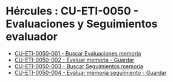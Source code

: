 # Hércules : CU\-ETI\-0050 \- Evaluaciones y Seguimientos evaluador



* [CU\-ETI\-0050\-001 \- Buscar Evaluaciones memoria](/hercules/sgi-sistema-de-gestion-de-investigacion/requisitos-y-analisis-funcional/analisis-funcional-sgi-hercules/eti-modulo-de-etica/eti-casos-de-uso/cu-eti-0050-evaluaciones-y-seguimientos-evaluador/cu-eti-0050-001-buscar-evaluaciones-memoria.md "/hercules/sgi-sistema-de-gestion-de-investigacion/requisitos-y-analisis-funcional/analisis-funcional-sgi-hercules/eti-modulo-de-etica/eti-casos-de-uso/cu-eti-0050-evaluaciones-y-seguimientos-evaluador/cu-eti-0050-001-buscar-evaluaciones-memoria.md")
* [CU\-ETI\-0050\-002 \- Evaluar memoria \- Guardar](/hercules/sgi-sistema-de-gestion-de-investigacion/requisitos-y-analisis-funcional/analisis-funcional-sgi-hercules/eti-modulo-de-etica/eti-casos-de-uso/cu-eti-0050-evaluaciones-y-seguimientos-evaluador/cu-eti-0050-002-evaluar-memoria-guardar.md "/hercules/sgi-sistema-de-gestion-de-investigacion/requisitos-y-analisis-funcional/analisis-funcional-sgi-hercules/eti-modulo-de-etica/eti-casos-de-uso/cu-eti-0050-evaluaciones-y-seguimientos-evaluador/cu-eti-0050-002-evaluar-memoria-guardar.md")
* [CU\-ETI\-0050\-003 \- Buscar Seguimientos memoria](/hercules/sgi-sistema-de-gestion-de-investigacion/requisitos-y-analisis-funcional/analisis-funcional-sgi-hercules/eti-modulo-de-etica/eti-casos-de-uso/cu-eti-0050-evaluaciones-y-seguimientos-evaluador/cu-eti-0050-003-buscar-seguimientos-memoria.md "/hercules/sgi-sistema-de-gestion-de-investigacion/requisitos-y-analisis-funcional/analisis-funcional-sgi-hercules/eti-modulo-de-etica/eti-casos-de-uso/cu-eti-0050-evaluaciones-y-seguimientos-evaluador/cu-eti-0050-003-buscar-seguimientos-memoria.md")
* [CU\-ETI\-0050\-004 \- Evaluar memoria seguimiento \- Guardar](/hercules/sgi-sistema-de-gestion-de-investigacion/requisitos-y-analisis-funcional/analisis-funcional-sgi-hercules/eti-modulo-de-etica/eti-casos-de-uso/cu-eti-0050-evaluaciones-y-seguimientos-evaluador/cu-eti-0050-004-evaluar-memoria-seguimiento-guardar.md "/hercules/sgi-sistema-de-gestion-de-investigacion/requisitos-y-analisis-funcional/analisis-funcional-sgi-hercules/eti-modulo-de-etica/eti-casos-de-uso/cu-eti-0050-evaluaciones-y-seguimientos-evaluador/cu-eti-0050-004-evaluar-memoria-seguimiento-guardar.md")




